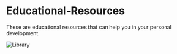# Educational-Resources
These are educational resources that can help you in your personal development.
<br/>

![Library](https://user-images.githubusercontent.com/114162692/230664396-867eb009-1730-454d-8f45-137722c58c37.jpg)
